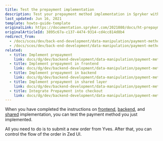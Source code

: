 ```yaml
---
title: Test the prepayment implementation
description: Test your prepayment method implementation in Spryker with this guide. Ensure proper functionality and optimize your payment process for a seamless ecommerce experience.
last_updated: Jun 16, 2021
template: howto-guide-template
originalLink: https://documentation.spryker.com/2021080/docs/ht-prepayment-test
originalArticleId: 3895c67a-c137-4474-9314-cd4cc814d8b4
redirect_from:
  - /docs/scos/dev/back-end-development/data-manipulation/payment-methods/prepayment/test-the-prepayment-implementation.html
  - /docs/scos/dev/back-end-development/data-manipulation/payment-methods/prepayment/testing-the-prepayment-implementation.html
related:
  - title: Implement prepayment
    link: docs/dg/dev/backend-development/data-manipulation/payment-methods/prepayment/implement-prepayment.html
  - title: Implement prepayment in frontend
    link: docs/dg/dev/backend-development/data-manipulation/payment-methods/prepayment/implement-prepayment-in-frontend.html
  - title: Implement prepayment in backend
    link: docs/dg/dev/backend-development/data-manipulation/payment-methods/prepayment/implement-prepayment-in-backend.html
  - title: Implement prepayment in shared layer
    link: docs/dg/dev/backend-development/data-manipulation/payment-methods/prepayment/implement-prepayment-in-shared-layer.html
  - title: Integrate Prepayment into checkout
    link: docs/dg/dev/backend-development/data-manipulation/payment-methods/prepayment/integrate-prepayment-into-checkout.html
---
```



When you have completed the instructions on [frontend](/docs/dg/dev/backend-development/data-manipulation/payment-methods/prepayment/implement-prepayment-in-frontend.html), [backend](/docs/dg/dev/backend-development/data-manipulation/payment-methods/prepayment/implement-prepayment-in-backend.html), and [shared](/docs/dg/dev/backend-development/data-manipulation/payment-methods/prepayment/implement-prepayment-in-shared-layer.html) implementation, you can test the payment method you just implemented.

All you need to do is to submit a new order from Yves. After that, you can control the flow of the order in Zed UI.
